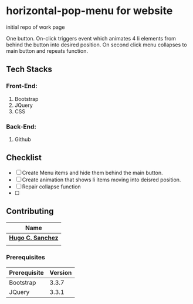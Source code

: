 # horizontal-pop-menu for website

initial repo of work page

One button. On-click triggers event which animates 4 li elements from behind the button into desired position. 
On second click menu collapses to main button and repeats function.

## Tech Stacks

### Front-End:
1. Bootstrap
2. JQuery
3. CSS

### Back-End:
1. Github


## Checklist

- [ ] Create Menu items and hide them behind the main button.
- [ ] Create animation that shows li items moving into deisred position.
- [ ] Repair collapse function
- [ ]

## Contributing

| Name |
| ------------ |
| **[Hugo C. Sanchez](https://github.com/hucees)**  |
|                                                   |



### Prerequisites

|Prerequisite                                | Version |
|--------------------------------------------|---------|
|Bootstrap                                   |  3.3.7  |
|JQuery                                      |  3.3.1  |
